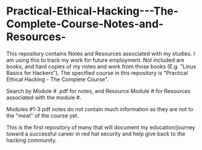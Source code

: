 # Practical-Ethical-Hacking---The-Complete-Course-Notes-and-Resources-


This repository contains Notes and Resources associated with my studies. I am using this to track my work for future employment. Not included are books, and hard copies of my notes and work from those books (E.g. "Linux Basics for Hackers"). The specified course in this repository is
"Practical Ethical Hacking - The Complete Course".

Search by Module # .pdf for notes, and Resource Module # for Resources
associated with the module #. 

Modules #1-3 pdf notes do not contain much information as they are not to the "meat" of the course
yet.

This is the first repository of many that will document my education/journey
toward a successful career in red hat security and help give back to the hacking community.
